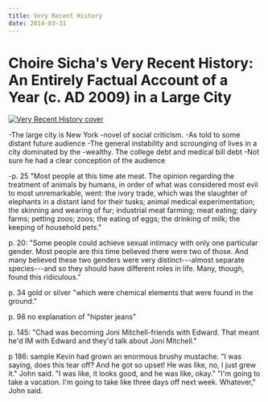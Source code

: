 ```yaml
---
title: Very Recent History
date: 2014-03-31
---
```


# Choire Sicha's Very Recent History: An Entirely Factual Account of a Year (c. AD 2009) in a Large City


[![Very Recent History cover](/media/book_covers/very_recent_history.jpg)](http://www.powells.com/biblio/http://www.powells.com/biblio/1-9780061914300-2)

-The large city is New York
-novel of social criticism.
-As told to some distant future audience
-The general instability and scrounging of lives in a city dominated by the
-wealthy. The college debt and medical bill debt
-Not sure he had a clear conception of the audience

-p. 25 "Most people at this time ate meat. The opinion regarding the treatment
of animals by humans, in order of what was considered most evil to most
unremarkable, went: the ivory trade, which was the slaughter of elephants in a
distant land for their tusks; animal medical experimentation; the skinning and
wearing of fur; industrial meat farming; meat eating; dairy farms; petting
zoos; zoos; the eating of eggs; the drinking of milk; the keeping of household
pets."

p. 20: "Some people could achieve sexual intimacy with only one particular
gender. Most people are this time believed there were two of those. And many
believed these two genders were very distinct---almost separate species---and
so they should have different roles in life. Many, though, found this
ridiculous."

p. 34 gold or silver "which were chemical elements that were found in the
ground."

p. 98 no explanation of "hipster jeans"

p. 145: "Chad was becoming Joni Mitchell-friends with Edward. That meant he'd
IM with Edward and they'd talk about Joni Mitchell."

p 186: sample
Kevin had grown an enormous brushy mustache. "I was saying, does this tear off?
And he got so upset! He was like, no, I just grew it." John said. "I was like,
it looks good, and he was like, okay."
"I'm going to take a vacation. I'm going to take like three days off next week.
Whatever," John said.

